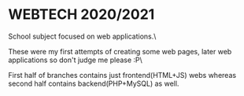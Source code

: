 # WEBTECH 2020/2021
School subject focused on web applications.\

These were my first attempts of creating some web pages, later web applications so don't judge me please :P\

First half of branches contains just frontend(HTML+JS) webs whereas second half contains backend(PHP+MySQL) as well.
